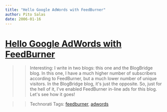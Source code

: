 ```yaml
---
title: "Hello Google AdWords with FeedBurner"
author: Pito Salas
date: 2006-01-16
---
```

# [Hello Google AdWords with FeedBurner](None)



>>

>> Interesting: I write in two blogs: this one and the BlogBridge blog. In
this one, I have a much higher number of subscribers according to FeedBurner,
but a much lower number of unique visitors. In the BlogBridge blog, it's just
the opposite. So, just for the hell of it, I've enabled FeedBurner in-line ads
for this blog. Let's see how it goes!

>>

>> Technorati Tags: [feedburner](<http://www.technorati.com/tag/feedburner>),
[adwords](<http://www.technorati.com/tag/adwords>)


